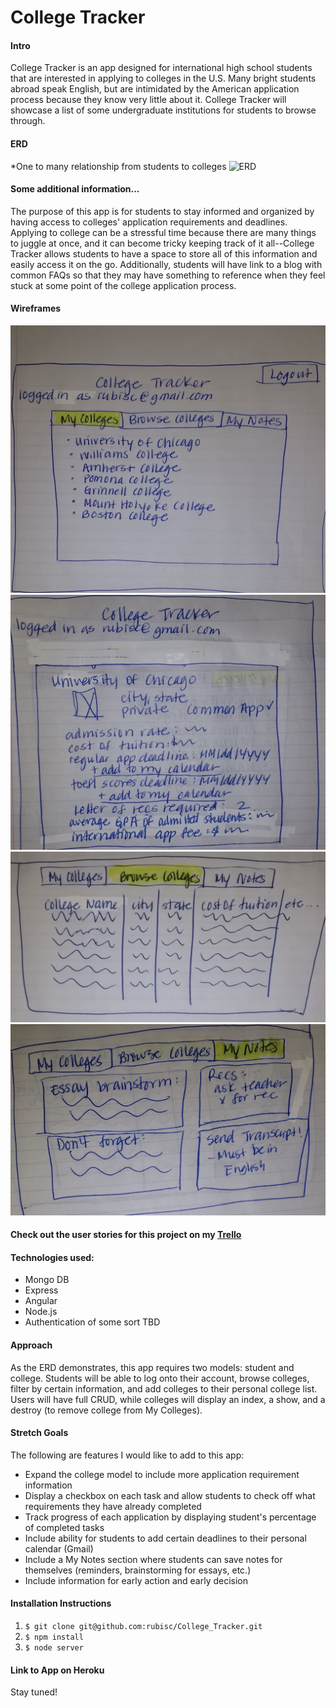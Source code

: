 # College Tracker

#### Intro
College Tracker is an app designed for international high school students that are interested in applying to colleges in the U.S. Many bright students abroad speak English, but are intimidated by the American application process because they know very little about it. College Tracker will showcase a list of some undergraduate institutions for students to browse through.


#### ERD
*One to many relationship from students to colleges
![ERD](./readmeImages/project4erd.png)

#### Some additional information...
The purpose of this app is for students to stay informed and organized by having access to colleges' application requirements and deadlines. Applying to college can be a stressful time because there are many things to juggle at once, and it can become tricky keeping track of it all--College Tracker allows students to have a space to store all of this information and easily access it on the go. Additionally, students will have link to a blog with common FAQs so that they may have something to reference when they feel stuck at some point of the college application process.

#### Wireframes
![Wireframe1](./readmeImages/1_wireframe_my_colleges.jpg)
![Wireframe2](./readmeImages/2_wireframe_college_showpage.jpg)
![Wireframe3](./readmeImages/3_wireframe_browse_colleges.jpg)
![Wireframe4](./readmeImages/4_wireframe_my_notes.jpg)

#### Check out the user stories for this project on my [Trello](https://trello.com/b/KNpmyhhc/wdi-sm-project-4)

#### Technologies used:
+ Mongo DB
+ Express
+ Angular
+ Node.js
+ Authentication of some sort TBD

#### Approach
As the ERD demonstrates, this app requires two models: student and college. Students will be able to log onto their account, browse colleges, filter by certain information, and add colleges to their personal college list. Users will have full CRUD, while colleges will display an index, a show, and a destroy (to remove college from My Colleges).


#### Stretch Goals
The following are features I would like to add to this app:

+ Expand the college model to include more application requirement information  
+ Display a checkbox on each task and allow students to check off what requirements they have already completed
+ Track progress of each application by displaying student's percentage of completed tasks
+ Include ability for students to add certain deadlines to their personal calendar (Gmail)
+ Include a My Notes section where students can save notes for themselves (reminders, brainstorming for essays, etc.)
+ Include information for early action and early decision


#### Installation Instructions
1. `$ git clone git@github.com:rubisc/College_Tracker.git`
2. `$ npm install`
3. `$ node server`

#### Link to App on Heroku
Stay tuned!
